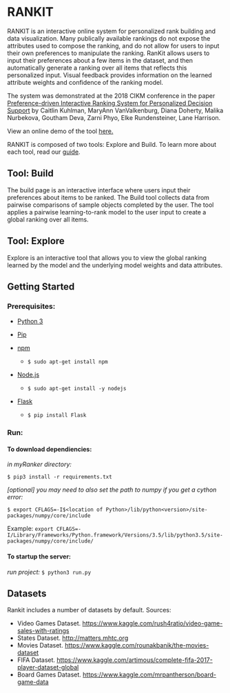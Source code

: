 # RANKIT

RANKIT is an interactive online system for personalized rank building and data visualization. Many publically available rankings do not expose the attributes used to compose the ranking, and do not allow for users to input their own preferences to manipulate the ranking. RanKit allows users to input their preferences about a few items in the dataset, and then automatically generate a ranking over all items that reflects this personalized input. Visual feedback provides information on the learned attribute weights and confidence of the ranking model.  

The system was demonstrated at the 2018 CIKM conference in the paper [Preference-driven Interactive Ranking System for Personalized Decision Support](https://dl.acm.org/doi/10.1145/3269206.3269227) by Caitlin Kuhlman, MaryAnn VanValkenburg, Diana Doherty, Malika Nurbekova, Goutham Deva, Zarni Phyo, Elke Rundensteiner, Lane Harrison. 
 
View an online demo of the tool [here.](http://rankit.wpi.edu)

RANKIT is composed of two tools: Explore and Build. To learn more about each tool, read our [guide](https://github.com/RankerToolWebsite/myRanker/wiki).

## Tool: Build

The build page is an interactive interface where users input their preferences about items to be ranked. The Build tool collects data from pairwise comparisons of sample objects completed by the user. The tool applies a pairwise learning-to-rank model to the user input to create a global ranking over all items.

## Tool: Explore

Explore is an interactive tool that allows you to view the global ranking learned by the model and the underlying model weights and data attributes.

## Getting Started

### Prerequisites:

- [Python 3](https://www.python.org)

- [Pip](https://pypi.python.org/pypi/pip)

- [npm](https://www.npmjs.com/)
	- `$ sudo apt-get install npm`
- [Node.js](http://nodejs.org/)
	- `$ sudo apt-get install -y nodejs`
- [Flask](http://flask.pocoo.org/)
	- `$ pip install Flask`


### Run: 

#### To download dependiencies:

*in myRanker directory:*

`$ pip3 install -r requirements.txt`

*[optional] you may need to also set the path to numpy if you get a cython error:*

`$ export CFLAGS=-I$<location of Python>/lib/python<version>/site-packages/numpy/core/include`

Example: `export CFLAGS=-I/Library/Frameworks/Python.framework/Versions/3.5/lib/python3.5/site-packages/numpy/core/include/`

#### To startup the server:

*run project:* `$ python3 run.py`

## Datasets

Rankit includes a number of datasets by default. Sources:
- Video Games Dataset. https://www.kaggle.com/rush4ratio/video-game-sales-with-ratings
- States Dataset. http://matters.mhtc.org
- Movies Dataset. https://www.kaggle.com/rounakbanik/the-movies-dataset
- FIFA Dataset. https://www.kaggle.com/artimous/complete-fifa-2017-player-dataset-global
- Board Games Dataset. https://www.kaggle.com/mrpantherson/board-game-data




